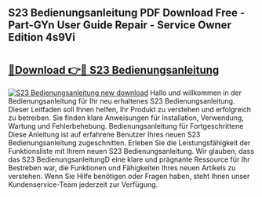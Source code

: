 ## S23 Bedienungsanleitung PDF Download Free - Part-GYn User Guide Repair - Service Owner Edition 4s9Vi

# <h2><a href="http://df19gj.blite.top/?on=S23+Bedienungsanleitung">🔗Download 👉🔴 S23 Bedienungsanleitung</a></h2>

[![S23 Bedienungsanleitung new download](https://i.imgur.com/lujVjoI.png)](http://df19gj.blite.top/?on=S23+Bedienungsanleitung)
Hallo und willkommen in der Bedienungsanleitung für Ihr neu erhaltenes S23 Bedienungsanleitung. Dieser Leitfaden soll Ihnen helfen, Ihr Produkt zu verstehen und erfolgreich zu betreiben. Sie finden klare Anweisungen für Installation, Verwendung, Wartung und Fehlerbehebung. Bedienungsanleitung für Fortgeschrittene Diese Anleitung ist auf erfahrene Benutzer Ihres neuen S23 Bedienungsanleitung zugeschnitten. Erleben Sie die Leistungsfähigkeit der Funktionsliste mit Ihrem neuen S23 Bedienungsanleitung. Wir glauben, dass das S23 BedienungsanleitungD eine klare und prägnante Ressource für Ihr Bestreben war, die Funktionen und Fähigkeiten Ihres neuen Artikels zu verstehen. Wenn Sie Hilfe benötigen oder Fragen haben, steht Ihnen unser Kundenservice-Team jederzeit zur Verfügung.

